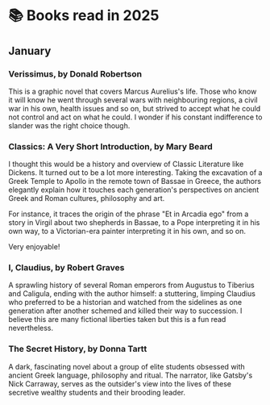 # 📚 Books read in 2025

## January

### Verissimus, by Donald Robertson

This is a graphic novel that covers Marcus Aurelius's life. Those who know it
will know he went through several wars with neighbouring regions, a civil war
in his own, health issues and so on, but strived to accept what he could not
control and act on what he could. I wonder if his constant indifference to
slander was the right choice though.

### Classics: A Very Short Introduction, by Mary Beard

I thought this would be a history and overview of Classic Literature like
Dickens. It turned out to be a lot more interesting. Taking the excavation of a
Greek Temple to Apollo in the remote town of Bassae in Greece, the authors
elegantly explain how it touches each generation's perspectives on ancient
Greek and Roman cultures, philosophy and art.

For instance, it traces the origin of the phrase "Et in Arcadia ego" from a
story in Virgil about two shepherds in Bassae, to a Pope interpreting it in his
own way, to a Victorian-era painter interpreting it in his own, and so on.

Very enjoyable!

### I, Claudius, by Robert Graves

A sprawling history of several Roman emperors from Augustus to Tiberius and
Caligula, ending with the author himself: a stuttering, limping Claudius who
preferred to be a historian and watched from the sidelines as one generation
after another schemed and killed their way to succession. I believe this are
many fictional liberties taken but this is a fun read nevertheless.

### The Secret History, by Donna Tartt

A dark, fascinating novel about a group of elite students obsessed with ancient
Greek language, philosophy and ritual.  The narrator, like Gatsby's Nick
Carraway, serves as the outsider's view into the lives of these secretive
wealthy students and their brooding leader.


